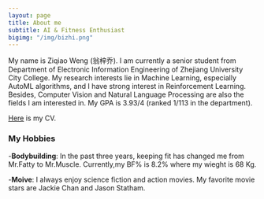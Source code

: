 ```yaml
---
layout: page
title: About me
subtitle: AI & Fitness Enthusiast
bigimg: "/img/bizhi.png"
---
```


My name is Ziqiao Weng (翁梓乔). 
I am currently a senior student from Department of Electronic Information Engineering of Zhejiang University City College. 
My research interests lie in Machine Learning, especially AutoML algorithms, and I have strong interest in Reinforcement Learning.
Besides, Computer Vision and Natural Language Processing are also the fields I am interested in.
My GPA is 3.93/4 (ranked 1/113 in the department).

[Here](CV.pdf) is my CV.


### My Hobbies

-**Bodybuilding**: In the past three years, keeping fit has changed me from Mr.Fatty to Mr.Muscle. Currently,my BF% is 8.2% where my wieght is 68 Kg.

-**Moive**: I always enjoy science fiction and action movies. My favorite movie stars are Jackie Chan and Jason Statham.

